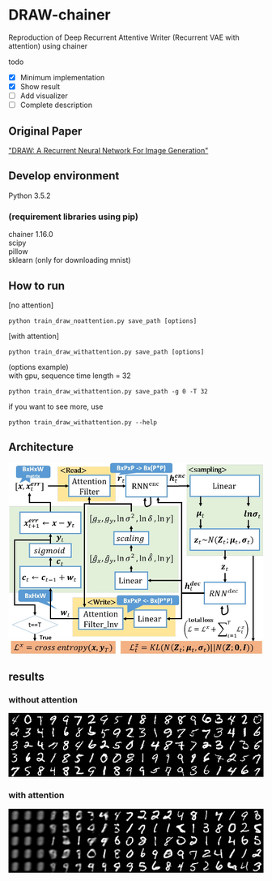 # DRAW-chainer  
Reproduction of Deep Recurrent Attentive Writer (Recurrent VAE with attention) using chainer   

todo  
- [x] Minimum implementation  
- [x] Show result  
- [ ] Add visualizer  
- [ ] Complete description  

## Original Paper  
["DRAW: A Recurrent Neural Network For Image Generation"](http://jmlr.org/proceedings/papers/v37/gregor15.html)  

## Develop environment  
Python 3.5.2  
### (requirement libraries using pip)
chainer 1.16.0  
scipy    
pillow  
sklearn (only for downloading mnist)  

## How to run  
[no attention]
```  
python train_draw_noattention.py save_path [options]  
```   
[with attention]  
```  
python train_draw_withattention.py save_path [options]  
```  

(options example)  
with gpu, sequence time length = 32  
```  
python train_draw_withattention.py save_path -g 0 -T 32  
```
if you want to see more, use  
```
python train_draw_withattention.py --help  
```  

## Architecture  
![DRAWarchitecture](https://github.com/SeitaroShinagawa/DRAW-chainer/blob/master/imgs/DRAW_architecture.jpg)  

## results
### without attention  
![noA](https://github.com/SeitaroShinagawa/DRAW-chainer/blob/master/imgs/noA.png)  

### with attention  
![wA](https://github.com/SeitaroShinagawa/DRAW-chainer/blob/master/imgs/wA.png)  

